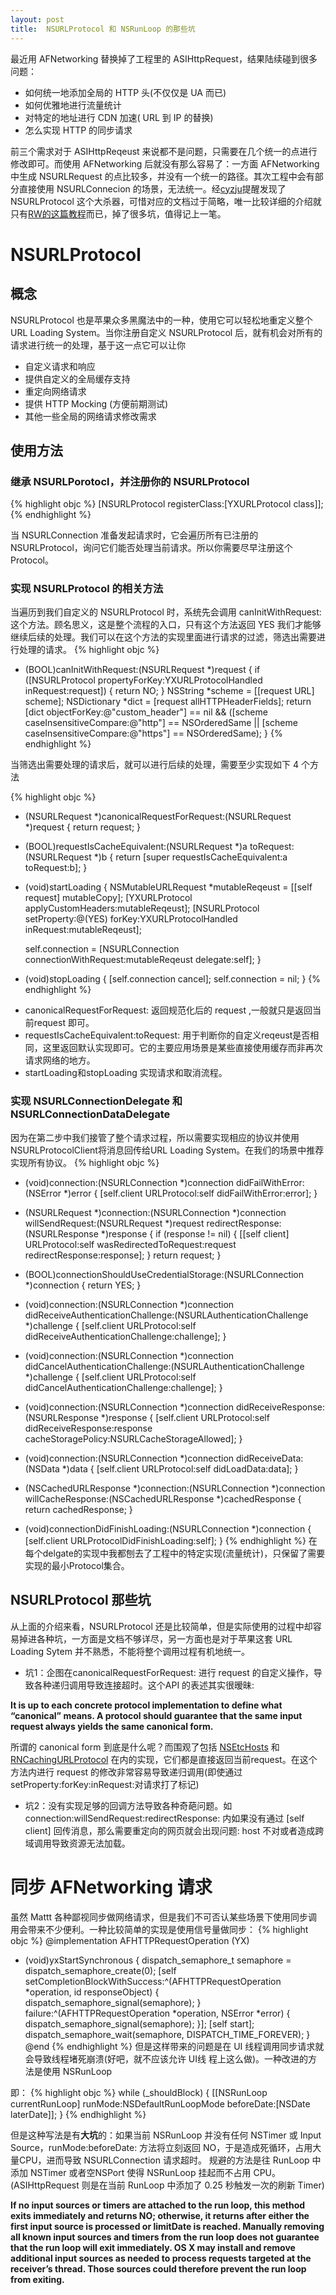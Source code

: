 ```yaml
---
layout: post
title:  NSURLProtocol 和 NSRunLoop 的那些坑
---
```



最近用 AFNetworking 替换掉了工程里的 ASIHttpRequest，结果陆续碰到很多问题：

* 如何统一地添加全局的 HTTP 头(不仅仅是 UA 而已)
* 如何优雅地进行流量统计
* 对特定的地址进行 CDN 加速( URL 到 IP 的替换)
* 怎么实现 HTTP 的同步请求

前三个需求对于 ASIHttpReqeust 来说都不是问题，只需要在几个统一的点进行修改即可。而使用 AFNetworking 后就没有那么容易了：一方面 AFNetworking 中生成 NSURLRequest 的点比较多，并没有一个统一的路径。其次工程中会有部分直接使用 NSURLConnecion 的场景，无法统一。经[cyzju](http://msching.github.io/)提醒发现了 NSURLProtocol 这个大杀器，可惜对应的文档过于简略，唯一比较详细的介绍就只有[RW的这篇教程](http://www.raywenderlich.com/59982/nsurlprotocol-tutorial)而已，掉了很多坑，值得记上一笔。

# NSURLProtocol

## 概念


NSURLProtocol 也是苹果众多黑魔法中的一种，使用它可以轻松地重定义整个 URL Loading System。当你注册自定义 NSURLProtocol 后，就有机会对所有的请求进行统一的处理，基于这一点它可以让你

* 自定义请求和响应
* 提供自定义的全局缓存支持
* 重定向网络请求
* 提供 HTTP Mocking (方便前期测试)
* 其他一些全局的网络请求修改需求

## 使用方法

### 继承 NSURLPorotocl，并注册你的 NSURLProtocol

{% highlight objc %}
[NSURLProtocol registerClass:[YXURLProtocol class]];
{% endhighlight %}

当 NSURLConnection 准备发起请求时，它会遍历所有已注册的 NSURLProtocol，询问它们能否处理当前请求。所以你需要尽早注册这个Protocol。

### 实现 NSURLProtocol 的相关方法

当遍历到我们自定义的 NSURLProtocol 时，系统先会调用 canInitWithRequest: 这个方法。顾名思义，这是整个流程的入口，只有这个方法返回 YES 我们才能够继续后续的处理。我们可以在这个方法的实现里面进行请求的过滤，筛选出需要进行处理的请求。
{% highlight objc %}
+ (BOOL)canInitWithRequest:(NSURLRequest *)request
{
    if ([NSURLProtocol propertyForKey:YXURLProtocolHandled inRequest:request])
    {
        return NO;
    }
    NSString *scheme = [[request URL] scheme];
    NSDictionary *dict = [request allHTTPHeaderFields];
    return [dict objectForKey:@"custom_header"] == nil &&
    ([scheme caseInsensitiveCompare:@"http"] == NSOrderedSame ||
     [scheme caseInsensitiveCompare:@"https"] == NSOrderedSame);
}
{% endhighlight %}

当筛选出需要处理的请求后，就可以进行后续的处理，需要至少实现如下 4 个方法

{% highlight objc %}
+ (NSURLRequest *)canonicalRequestForRequest:(NSURLRequest *)request
{
    return request;
}

+ (BOOL)requestIsCacheEquivalent:(NSURLRequest *)a
                       toRequest:(NSURLRequest *)b
{
    return [super requestIsCacheEquivalent:a toRequest:b];
}


- (void)startLoading
{
    NSMutableURLRequest *mutableReqeust = [[self request] mutableCopy];
    [YXURLProtocol applyCustomHeaders:mutableReqeust];
    [NSURLProtocol setProperty:@(YES)
                        forKey:YXURLProtocolHandled
                     inRequest:mutableReqeust];
    
    self.connection = [NSURLConnection connectionWithRequest:mutableReqeust
                                                    delegate:self];
}

- (void)stopLoading
{
    [self.connection cancel];
    self.connection = nil;
}
{% endhighlight %}

* canonicalRequestForRequest: 返回规范化后的 request ,一般就只是返回当前request 即可。
* requestIsCacheEquivalent:toRequest: 用于判断你的自定义reqeust是否相同，这里返回默认实现即可。它的主要应用场景是某些直接使用缓存而非再次请求网络的地方。
* startLoading和stopLoading 实现请求和取消流程。

### 实现 NSURLConnectionDelegate 和 NSURLConnectionDataDelegate

因为在第二步中我们接管了整个请求过程，所以需要实现相应的协议并使用NSURLProtocolClient将消息回传给URL Loading System。在我们的场景中推荐实现所有协议。
{% highlight objc %}

- (void)connection:(NSURLConnection *)connection
  didFailWithError:(NSError *)error
{
    [self.client URLProtocol:self
            didFailWithError:error];
}

- (NSURLRequest *)connection:(NSURLConnection *)connection willSendRequest:(NSURLRequest *)request redirectResponse:(NSURLResponse *)response
{
    if (response != nil) 
    {
        [[self client] URLProtocol:self wasRedirectedToRequest:request redirectResponse:response];
    }
    return request;
}

- (BOOL)connectionShouldUseCredentialStorage:(NSURLConnection *)connection
{
    return YES;
}

- (void)connection:(NSURLConnection *)connection
didReceiveAuthenticationChallenge:(NSURLAuthenticationChallenge *)challenge
{
    [self.client URLProtocol:self
didReceiveAuthenticationChallenge:challenge];
}

- (void)connection:(NSURLConnection *)connection
didCancelAuthenticationChallenge:(NSURLAuthenticationChallenge *)challenge 
{
    [self.client URLProtocol:self
didCancelAuthenticationChallenge:challenge];
}


- (void)connection:(NSURLConnection *)connection
didReceiveResponse:(NSURLResponse *)response
{
    [self.client URLProtocol:self
          didReceiveResponse:response
          cacheStoragePolicy:NSURLCacheStorageAllowed];
}

- (void)connection:(NSURLConnection *)connection
    didReceiveData:(NSData *)data
{
    [self.client URLProtocol:self
                 didLoadData:data];
}

- (NSCachedURLResponse *)connection:(NSURLConnection *)connection
                  willCacheResponse:(NSCachedURLResponse *)cachedResponse
{
    return cachedResponse;
}

- (void)connectionDidFinishLoading:(NSURLConnection *)connection
{
    [self.client URLProtocolDidFinishLoading:self];
}
{% endhighlight %}
在每个delgate的实现中我都刨去了工程中的特定实现(流量统计)，只保留了需要实现的最小Protocol集合。

## NSURLProtocol 那些坑

从上面的介绍来看，NSURLProtocol 还是比较简单，但是实际使用的过程中却容易掉进各种坑，一方面是文档不够详尽，另一方面也是对于苹果这套 URL Loading Sytem 并不熟悉，不能将整个调用过程有机地统一。

* 坑1：企图在canonicalRequestForRequest: 进行 request 的自定义操作，导致各种递归调用导致连接超时。这个API 的表述其实很暧昧:

**It is up to each concrete protocol implementation to define what “canonical” means. A protocol should guarantee that the same input request always yields the same canonical form.**

所谓的 canonical form 到底是什么呢？而围观了包括 [NSEtcHosts](https://github.com/mattt/NSEtcHosts) 和 [RNCachingURLProtocol](https://github.com/rnapier/RNCachingURLProtocol) 在内的实现，它们都是直接返回当前request。在这个方法内进行 request 的修改非常容易导致递归调用(即使通过setProperty:forKey:inRequest:对请求打了标记)

* 坑2：没有实现足够的回调方法导致各种奇葩问题。如connection:willSendRequest:redirectResponse:
内如果没有通过 [self client] 回传消息，那么需要重定向的网页就会出现问题: host 不对或者造成跨域调用导致资源无法加载。


# 同步 AFNetworking 请求

虽然 Mattt 各种鄙视同步做网络请求，但是我们不可否认某些场景下使用同步调用会带来不少便利。一种比较简单的实现是使用信号量做同步：
{% highlight objc %}
@implementation AFHTTPRequestOperation (YX)
- (void)yxStartSynchronous
{
    dispatch_semaphore_t semaphore = dispatch_semaphore_create(0);
    [self setCompletionBlockWithSuccess:^(AFHTTPRequestOperation *operation, id responseObject) {
        dispatch_semaphore_signal(semaphore);
    } failure:^(AFHTTPRequestOperation *operation, NSError *error) {
        dispatch_semaphore_signal(semaphore);
    }];
    [self start];
    dispatch_semaphore_wait(semaphore, DISPATCH_TIME_FOREVER);
}
@end
{% endhighlight %}
但是这样带来的问题是在 UI 线程调用同步请求就会导致线程堵死崩溃(好吧，就不应该允许 UI线 程上这么做)。一种改进的方法是使用 NSRunLoop

即：
{% highlight objc %}
    while (_shouldBlock)
    {
        [[NSRunLoop currentRunLoop] runMode:NSDefaultRunLoopMode
                                 beforeDate:[NSDate laterDate]];
   }
{% endhighlight %}


但是这种写法是有**大坑**的：如果当前 NSRunLoop 并没有任何 NSTimer 或 Input Source，runMode:beforeDate: 方法将立刻返回 NO，于是造成死循环，占用大量CPU，进而导致 NSURLConnection 请求超时。 规避的方法是往 RunLoop 中添加 NSTimer 或者空NSPort 使得 NSRunLoop 挂起而不占用 CPU。(ASIHttpRequest 则是在当前 RunLoop 中添加了 0.25 秒触发一次的刷新 Timer)

**If no input sources or timers are attached to the run loop, this method exits immediately and returns NO; otherwise, it returns after either the first input source is processed or limitDate is reached. Manually removing all known input sources and timers from the run loop does not guarantee that the run loop will exit immediately. OS X may install and remove additional input sources as needed to process requests targeted at the receiver’s thread. Those sources could therefore prevent the run loop from exiting.**








